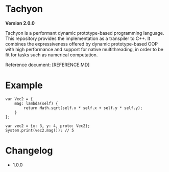 # Tachyon

**Version 2.0.0**

Tachyon is a performant dynamic prototype-based programming language. This repository provides the implementation as a transpiler to C++. It combines the expressiveness offered by dynamic prototype-based OOP with high performance and support for native multithreading, in order to be fit for tasks such as numerical computation.


Reference document: [REFERENCE.MD]
# Example
```
var Vec2 = {
    mag: lambda(self) {
        return Math.sqrt(self.x * self.x + self.y * self.y);
    }
};

var vec2 = {x: 3, y: 4, proto: Vec2};
System.print(vec2.mag()); // 5
```

# Changelog
* 1.0.0